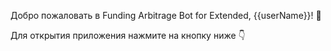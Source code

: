 Добро пожаловать в Funding Arbitrage Bot for Extended, {{userName}}! 🚀

Для открытия приложения нажмите на кнопку ниже 👇
